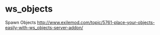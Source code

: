 # ws_objects
Spawn Objects
http://www.exilemod.com/topic/5761-place-your-objects-easily-with-ws_objects-server-addon/
